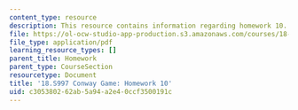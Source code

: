 ```yaml
---
content_type: resource
description: This resource contains information regarding homework 10.
file: https://ol-ocw-studio-app-production.s3.amazonaws.com/courses/18-s997-introduction-to-matlab-programming-fall-2011/c305380262ab5a94a2e40ccf3500191c_MIT18_S997F11_Homework_10.pdf
file_type: application/pdf
learning_resource_types: []
parent_title: Homework
parent_type: CourseSection
resourcetype: Document
title: '18.S997 Conway Game: Homework 10'
uid: c3053802-62ab-5a94-a2e4-0ccf3500191c
---
```

